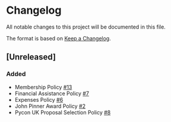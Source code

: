 # Changelog
All notable changes to this project will be documented in this file.

The format is based on [Keep a Changelog](https://keepachangelog.com/en/1.0.0/).

## [Unreleased]
### Added
- Membership Policy [#13](https://github.com/UKPythonAssociation/ukpa-internaldocs/pull/13)
- Financial Assistance Policy [#7](https://github.com/UKPythonAssociation/ukpa-internaldocs/pull/7)
- Expenses Policy [#6](https://github.com/UKPythonAssociation/ukpa-internaldocs/pull/6)
- John Pinner Award Policy [#2](https://github.com/UKPythonAssociation/ukpa-internaldocs/pull/2)
- Pycon UK Proposal Selection Policy [#8](https://github.com/UKPythonAssociation/ukpa-internaldocs/pull/8)
